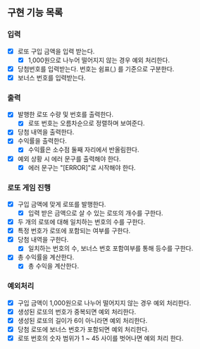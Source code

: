 ## 구현 기능 목록

### 입력

- [x] 로또 구입 금액을 입력 받는다.
    - [x] 1,000원으로 나누어 떨어지지 않는 경우 예외 처리한다.
- [x] 당첨번호를 입력받는다. 번호는 쉼표(,) 를 기준으로 구분한다.
- [x] 보너스 번호를 입력받는다.

### 출력

- [x] 발행한 로또 수량 및 번호를 출력한다.
    - [x] 로또 번호는 오름차순으로 정렬하며 보여준다.
- [x] 당첨 내역을 출력한다.
- [x] 수익률을 출력한다.
    - [x] 수익률은 소수점 둘째 자리에서 반올림한다.
- [x] 예외 상황 시 에러 문구를 출력해야 한다.
    - [x] 에러 문구는 "[ERROR]"로 시작해야 한다.

### 로또 게임 진행

- [x] 구입 금액에 맞게 로또를 발행한다.
    - [x] 입력 받은 금액으로 살 수 있는 로또의 개수를 구한다.
- [x] 두 개의 로또에 대해 일치하는 번호의 수를 구한다.
- [x] 특정 번호가 로또에 포함되는 여부를 구한다.
- [x] 당첨 내역을 구한다.
    - [x] 일치하는 번호의 수, 보너스 번호 포함여부를 통해 등수를 구한다.
- [x] 총 수익률을 계산한다.
    - [x] 총 수익을 계산한다.

### 예외처리

- [x] 구입 금액이 1,000원으로 나누어 떨어지지 않는 경우 예외 처리한다.
- [x] 생성된 로또의 번호가 중복되면 예외 처리한다.
- [x] 생성된 로또의 길이가 6이 아니라면 예외 처리한다.
- [x] 당첨 로또에 보너스 번호가 포함되면 예외 처리한다.
- [x] 로또 번호의 숫자 범위가 1 ~ 45 사이를 벗어나면 예외 처리 한다.
